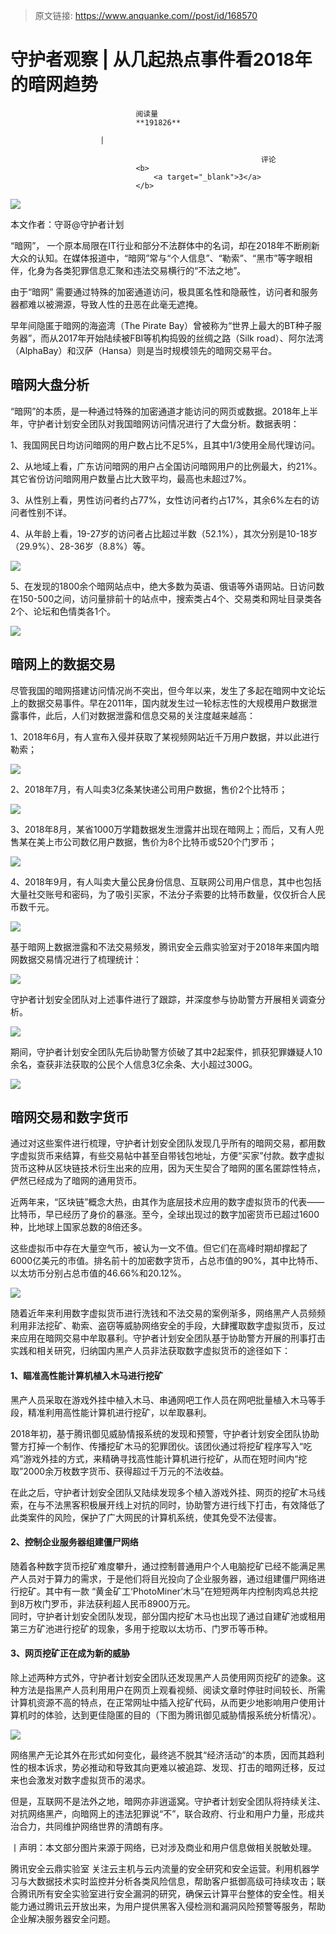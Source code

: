 > 原文链接: https://www.anquanke.com//post/id/168570 


# 守护者观察 | 从几起热点事件看2018年的暗网趋势


                                阅读量   
                                **191826**
                            
                        |
                        
                                                            评论
                                <b>
                                    <a target="_blank">3</a>
                                </b>
                                                                                    



[![](https://p4.ssl.qhimg.com/t016cb9609693b04c09.gif)](https://p4.ssl.qhimg.com/t016cb9609693b04c09.gif)

本文作者：守哥@守护者计划

“暗网”， 一个原本局限在IT行业和部分不法群体中的名词，却在2018年不断刷新大众的认知。在媒体报道中，“暗网”常与“个人信息”、“勒索”、“黑市”等字眼相伴，化身为各类犯罪信息汇聚和违法交易横行的“不法之地”。

由于“暗网” 需要通过特殊的加密通道访问，极具匿名性和隐蔽性，访问者和服务器都难以被溯源，导致人性的丑恶在此毫无遮掩。

早年间隐匿于暗网的海盗湾（The Pirate Bay）曾被称为“世界上最大的BT种子服务器”，而从2017年开始陆续被FBI等机构捣毁的丝绸之路（Silk road）、阿尔法湾（AlphaBay）和汉萨（Hansa）则是当时规模领先的暗网交易平台。



## 暗网大盘分析

“暗网”的本质，是一种通过特殊的加密通道才能访问的网页或数据。2018年上半年，守护者计划安全团队对我国暗网访问情况进行了大盘分析。数据表明：

1、我国网民日均访问暗网的用户数占比不足5%，且其中1/3使用全局代理访问。

2、从地域上看，广东访问暗网的用户占全国访问暗网用户的比例最大，约21%。其它省份访问暗网用户数量占比大致平均，最高也未超过7%。

3、从性别上看，男性访问者约占77%，女性访问者约占17%，其余6%左右的访问者性别不详。

4、从年龄上看，19-27岁的访问者占比超过半数（52.1%），其次分别是10-18岁（29.9%）、28-36岁（8.8%）等。

[![](https://p1.ssl.qhimg.com/t0188e42f5fb52d0908.jpg)](https://p1.ssl.qhimg.com/t0188e42f5fb52d0908.jpg)

5、在发现的1800余个暗网站点中，绝大多数为英语、俄语等外语网站。日访问数在150-500之间，访问量排前十的站点中，搜索类占4个、交易类和网址目录类各2个、论坛和色情类各1个。

[![](https://p5.ssl.qhimg.com/t019cc561a15d526ca6.jpg)](https://p5.ssl.qhimg.com/t019cc561a15d526ca6.jpg)



## 暗网上的数据交易

尽管我国的暗网搭建访问情况尚不突出，但今年以来，发生了多起在暗网中文论坛上的数据交易事件。早在2011年，国内就发生过一轮标志性的大规模用户数据泄露事件，此后，人们对数据泄露和信息交易的关注度越来越高：

1、2018年6月，有人宣布入侵并获取了某视频网站近千万用户数据，并以此进行勒索；

[![](https://p4.ssl.qhimg.com/t01670233dd730a985a.jpg)](https://p4.ssl.qhimg.com/t01670233dd730a985a.jpg)

2、2018年7月，有人叫卖3亿条某快递公司用户数据，售价2个比特币；

[![](https://p0.ssl.qhimg.com/t0179481d725ee3a757.jpg)](https://p0.ssl.qhimg.com/t0179481d725ee3a757.jpg)

3、2018年8月，某省1000万学籍数据发生泄露并出现在暗网上；而后，又有人兜售某在美上市公司数亿用户数据，售价为8个比特币或520个门罗币；

[![](https://p2.ssl.qhimg.com/t01723bac3309b98142.jpg)](https://p2.ssl.qhimg.com/t01723bac3309b98142.jpg)

4、2018年9月，有人叫卖大量公民身份信息、互联网公司用户信息，其中也包括大量社交账号和密码，为了吸引买家，不法分子索要的比特币数量，仅仅折合人民币数千元。

[![](https://p3.ssl.qhimg.com/t01e1e785db09706298.jpg)](https://p3.ssl.qhimg.com/t01e1e785db09706298.jpg)

基于暗网上数据泄露和不法交易频发，腾讯安全云鼎实验室对于2018年来国内暗网数据交易情况进行了梳理统计：

[![](https://p0.ssl.qhimg.com/t014e89e279d6395720.jpg)](https://p0.ssl.qhimg.com/t014e89e279d6395720.jpg)

守护者计划安全团队对上述事件进行了跟踪，并深度参与协助警方开展相关调查分析。

[![](https://p4.ssl.qhimg.com/t016199d5ee35827236.jpg)](https://p4.ssl.qhimg.com/t016199d5ee35827236.jpg)

期间，守护者计划安全团队先后协助警方侦破了其中2起案件，抓获犯罪嫌疑人10余名，查获非法获取的公民个人信息3亿余条、大小超过300G。

[![](https://p2.ssl.qhimg.com/t013907449d2d6c01b9.png)](https://p2.ssl.qhimg.com/t013907449d2d6c01b9.png)



## 暗网交易和数字货币

通过对这些案件进行梳理，守护者计划安全团队发现几乎所有的暗网交易，都用数字虚拟货币来结算，有些交易帖中甚至自带钱包地址，方便“买家”付款。数字虚拟货币这种从区块链技术衍生出来的应用，因为天生契合了暗网的匿名匿踪性特点，俨然已经成为了暗网的通用货币。

近两年来，“区块链”概念大热，由其作为底层技术应用的数字虚拟货币的代表——比特币，早已经历了身价的暴涨。至今，全球出现过的数字加密货币已超过1600种，比地球上国家总数的8倍还多。

这些虚拟币中存在大量空气币，被认为一文不值。但它们在高峰时期却撑起了6000亿美元的市值。排名前十的加密数字货币，占总市值的90%，其中比特币、以太坊币分别占总市值的46.66%和20.12%。

[![](https://p1.ssl.qhimg.com/t0193109ada1120d8ac.jpg)](https://p1.ssl.qhimg.com/t0193109ada1120d8ac.jpg)

随着近年来利用数字虚拟货币进行洗钱和不法交易的案例渐多，网络黑产人员频频利用非法挖矿、勒索、盗窃等威胁网络安全的手段，大肆攫取数字虚拟货币，反过来应用在暗网交易中牟取暴利。守护者计划安全团队基于协助警方开展的刑事打击实践和相关研究，归纳国内黑产人员非法获取数字虚拟货币的途径如下：

#### <a name="1%E3%80%81%E7%9E%84%E5%87%86%E9%AB%98%E6%80%A7%E8%83%BD%E8%AE%A1%E7%AE%97%E6%9C%BA%E6%A4%8D%E5%85%A5%E6%9C%A8%E9%A9%AC%E8%BF%9B%E8%A1%8C%E6%8C%96%E7%9F%BF"></a>1、瞄准高性能计算机植入木马进行挖矿

黑产人员采取在游戏外挂中植入木马、串通网吧工作人员在网吧批量植入木马等手段，精准利用高性能计算机进行挖矿，以牟取暴利。

2018年初，基于腾讯御见威胁情报系统的发现和预警，守护者计划安全团队协助警方打掉一个制作、传播挖矿木马的犯罪团伙。该团伙通过将挖矿程序写入“吃鸡”游戏外挂的方式，来精确寻找高性能计算机进行挖矿，从而在短时间内“挖取”2000余万枚数字货币、获得超过千万元的不法收益。

在此之后，守护者计划安全团队又陆续发现多个植入游戏外挂、网页的挖矿木马线索，在与不法黑客积极展开线上对抗的同时，协助警方进行线下打击，有效降低了此类案件的风险，保护了广大网民的计算机系统，使其免受不法侵害。

#### <a name="2%E3%80%81%E6%8E%A7%E5%88%B6%E4%BC%81%E4%B8%9A%E6%9C%8D%E5%8A%A1%E5%99%A8%E7%BB%84%E5%BB%BA%E5%83%B5%E5%B0%B8%E7%BD%91%E7%BB%9C"></a>2、控制企业服务器组建僵尸网络

随着各种数字货币挖矿难度攀升，通过控制普通用户个人电脑挖矿已经不能满足黑产人员对于算力的需求，于是他们将目光投向了企业服务器，通过组建僵尸网络进行挖矿。其中有一款 “黄金矿工‘PhotoMiner’木马”在短短两年内控制肉鸡总共挖到8万枚门罗币，非法获利超人民币8900万元。<br>
同时，守护者计划安全团队发现，部分国内挖矿木马也出现了通过自建矿池或租用第三方矿池进行挖矿的现象，多用于挖取以太坊币、门罗币等币种。

#### <a name="3%E3%80%81%E7%BD%91%E9%A1%B5%E6%8C%96%E7%9F%BF%E6%AD%A3%E5%9C%A8%E6%88%90%E4%B8%BA%E6%96%B0%E7%9A%84%E5%A8%81%E8%83%81"></a>3、网页挖矿正在成为新的威胁

除上述两种方式外，守护者计划安全团队还发现黑产人员使用网页挖矿的迹象。这种方法是指黑产人员利用用户在网页上观看视频、阅读文章时停驻时间较长、所需计算机资源不高的特点，在正常网址中插入挖矿代码，从而更少地影响用户使用计算机时的体验，达到更佳隐匿的目的（下图为腾讯御见威胁情报系统分析情况）。

[![](https://p3.ssl.qhimg.com/t016028977dd72ef62b.jpg)](https://p3.ssl.qhimg.com/t016028977dd72ef62b.jpg)

网络黑产无论其外在形式如何变化，最终逃不脱其“经济活动”的本质，因而其趋利性的根本诉求，势必推动和导致其向更难以被追踪、发现、打击的暗网迁移，反过来也会激发对数字虚拟货币的渴求。

但是，互联网不是法外之地，暗网亦非逍遥窝。守护者计划安全团队将持续关注、对抗网络黑产，向暗网上的违法犯罪说“不”，联合政府、行业和用户力量，形成共治合力，共同维护网络世界的清朗有序。

丨声明：本文部分图片来源于网络，已对涉及商业和用户信息做相关脱敏处理。

腾讯安全云鼎实验室 关注云主机与云内流量的安全研究和安全运营。利用机器学习与大数据技术实时监控并分析各类风险信息，帮助客户抵御高级可持续攻击；联合腾讯所有安全实验室进行安全漏洞的研究，确保云计算平台整体的安全性。相关能力通过腾讯云开放出来，为用户提供黑客入侵检测和漏洞风险预警等服务，帮助企业解决服务器安全问题。
